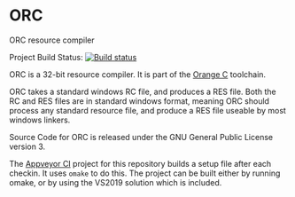 ﻿ORC
=======

ORC resource compiler

Project Build Status:
[![Build status](https://ci.appveyor.com/api/projects/status/mg9ystqer6n6uqng?svg=true)](https://ci.appveyor.com/project/LADSoft/orc)

ORC is a 32-bit resource compiler.   It is part of the [Orange C](https://www.github.com/LADSoft/OrangeC) toolchain.   

ORC takes a standard windows RC file, and produces a RES file.   Both the RC and RES files are in standard windows format, meaning ORC should process any standard resource file, and produce a RES file useable by most windows linkers.

Source Code for ORC is released under the GNU General Public License version 3.

The [Appveyor CI](https://ci.appveyor.com/project/LADSoft/ORC) project for this repository builds a setup file after each checkin.   It uses `omake` to do this.   The project can be built either by running omake, or by using the VS2019 solution which is included.

